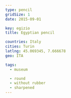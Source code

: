 ```yaml
---
type: pencil
gridSize: 1
date: 2015-09-01

key: egizio
title: Egyptian pencil

countries: Italy
cities: Turin
latlng: 45.069345, 7.666678
geo: ITA

tags:
  - museum

  - round
  - without rubber
  - sharpened
---
```

